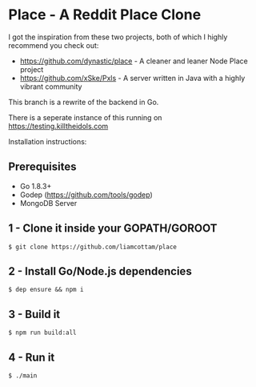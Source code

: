 # Place - A Reddit Place Clone

I got the inspiration from these two projects, both of which I highly recommend you check out:
- https://github.com/dynastic/place - A cleaner and leaner Node Place project
- https://github.com/xSke/Pxls - A server written in Java with a highly vibrant community

This branch is a rewrite of the backend in Go.

There is a seperate instance of this running on https://testing.killtheidols.com

Installation instructions:
## Prerequisites
- Go 1.8.3+
- Godep (https://github.com/tools/godep)
- MongoDB Server

## 1 - Clone it inside your GOPATH/GOROOT
```console
$ git clone https://github.com/liamcottam/place
```
## 2 - Install Go/Node.js dependencies
```console
$ dep ensure && npm i
```
## 3 - Build it
```console
$ npm run build:all
```
## 4 - Run it
```console
$ ./main
```